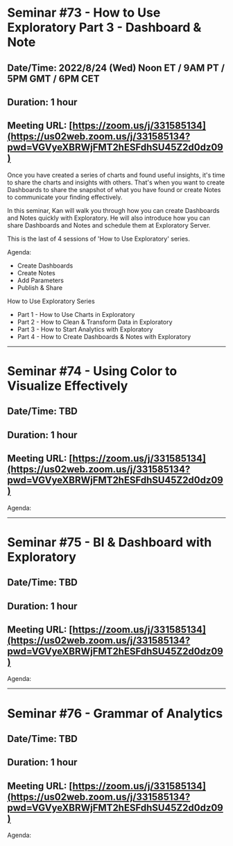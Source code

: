# Seminar #73 - How to Use Exploratory Part 3 - Dashboard & Note
## Date/Time: 2022/8/24 (Wed) Noon ET / 9AM PT / 5PM GMT / 6PM CET
## Duration: 1 hour
## Meeting URL: [https://zoom.us/j/331585134](https://us02web.zoom.us/j/331585134?pwd=VGVyeXBRWjFMT2hESFdhSU45Z2d0dz09)

Once you have created a series of charts and found useful insights, it's time to share the charts and insights with others. That's when you want to create Dashboards to share the snapshot of what you have found or create Notes to communicate your finding effectively.

In this seminar, Kan will walk you through how you can create Dashboards and Notes quickly with Exploratory. He will also introduce how you can share Dashboards and Notes and schedule them at Exploratory Server.  

This is the last of 4 sessions of 'How to Use Exploratory' series.

Agenda:

* Create Dashboards
* Create Notes
* Add Parameters
* Publish & Share

How to Use Exploratory Series

* Part 1 - How to Use Charts in Exploratory
* Part 2 - How to Clean & Transform Data in Exploratory
* Part 3 - How to Start Analytics with Exploratory
* Part 4 - How to Create Dashboards & Notes with Exploratory

----

# Seminar #74 - Using Color to Visualize Effectively
## Date/Time: TBD
## Duration: 1 hour
## Meeting URL: [https://zoom.us/j/331585134](https://us02web.zoom.us/j/331585134?pwd=VGVyeXBRWjFMT2hESFdhSU45Z2d0dz09)

Agenda:


----
# Seminar #75 - BI & Dashboard with Exploratory
## Date/Time: TBD
## Duration: 1 hour
## Meeting URL: [https://zoom.us/j/331585134](https://us02web.zoom.us/j/331585134?pwd=VGVyeXBRWjFMT2hESFdhSU45Z2d0dz09)

Agenda:

----
# Seminar #76 - Grammar of Analytics
## Date/Time: TBD
## Duration: 1 hour
## Meeting URL: [https://zoom.us/j/331585134](https://us02web.zoom.us/j/331585134?pwd=VGVyeXBRWjFMT2hESFdhSU45Z2d0dz09)

Agenda:
